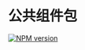 # 公共组件包

[![NPM version](https://img.shields.io/npm/v/@sciice/component.svg?style=flat)](https://www.npmjs.com/package/@sciice/component)
